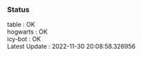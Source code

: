 ### Status


table : OK  
hogwarts : OK  
icy-bot : OK  
Latest Update : 2022-11-30 20:08:58.326956

